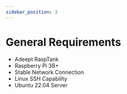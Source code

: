 ```yaml
---
sidebar_position: 3
---
```


# General Requirements
- Adeept RaspTank
- Raspberry Pi 3B+
- Stable Network Connection
- Linux SSH Capability
- Ubuntu 22.04 Server
